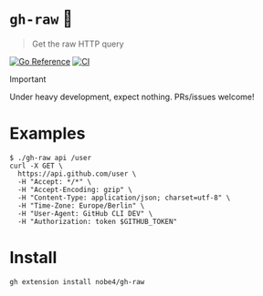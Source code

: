 # `gh-raw` 🍖

> Get the raw HTTP query

[![Go Reference](https://pkg.go.dev/badge/github.com/nobe4/gh-raw.svg)](https://pkg.go.dev/github.com/nobe4/gh-raw)
[![CI](https://github.com/nobe4/gh-raw/actions/workflows/ci.yml/badge.svg)](https://github.com/nobe4/gh-raw/actions/workflows/ci.yml)

> [!IMPORTANT]
> Under heavy development, expect nothing.
> PRs/issues welcome!

# Examples

```shell
$ ./gh-raw api /user
curl -X GET \
  https://api.github.com/user \
  -H "Accept: */*" \
  -H "Accept-Encoding: gzip" \
  -H "Content-Type: application/json; charset=utf-8" \
  -H "Time-Zone: Europe/Berlin" \
  -H "User-Agent: GitHub CLI DEV" \
  -H "Authorization: token $GITHUB_TOKEN"
```

# Install

```shell
gh extension install nobe4/gh-raw
```
